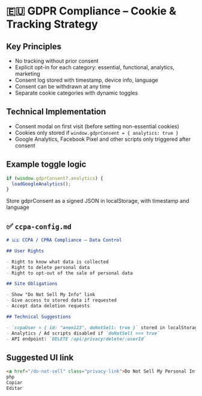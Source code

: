 # 🇪🇺 GDPR Compliance – Cookie & Tracking Strategy

## Key Principles

- No tracking without prior consent
- Explicit opt-in for each category: essential, functional, analytics, marketing
- Consent log stored with timestamp, device info, language
- Consent can be withdrawn at any time
- Separate cookie categories with dynamic toggles

## Technical Implementation

- Consent modal on first visit (before setting non-essential cookies)
- Cookies only stored if `window.gdprConsent = { analytics: true }`
- Google Analytics, Facebook Pixel and other scripts only triggered after consent

## Example toggle logic

```js
if (window.gdprConsent?.analytics) {
  loadGoogleAnalytics();
}
```
Store gdprConsent as a signed JSON in localStorage, with timestamp and language

## ✅ `ccpa-config.md`

```md
# 🇺🇸 CCPA / CPRA Compliance – Data Control

## User Rights

- Right to know what data is collected
- Right to delete personal data
- Right to opt-out of the sale of personal data

## Site Obligations

- Show "Do Not Sell My Info" link
- Give access to stored data if requested
- Accept data deletion requests

## Technical Suggestions

- `ccpaUser = { id: "anon123", doNotSell: true }` stored in localStorage
- Analytics / Ad scripts disabled if `doNotSell === true`
- API endpoint: `DELETE /api/privacy/delete/:userId`
```

## Suggested UI link

```html
<a href="/do-not-sell" class="privacy-link">Do Not Sell My Personal Information</a>
php
Copiar
Editar
```
